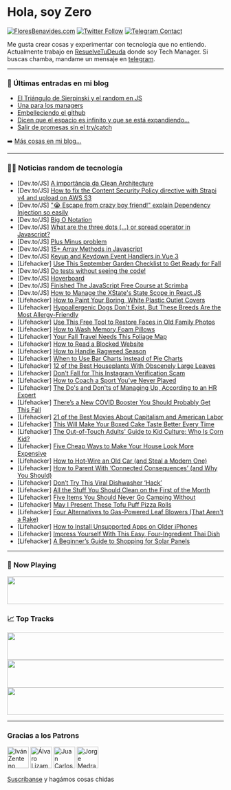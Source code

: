 # Hola, soy Zero

[![FloresBenavides.com](https://img.shields.io/website?down_message=oops&label=MiBlog&style=for-the-badge&up_message=online&url=https%3A%2F%2Ffloresbenavides.com)](https://floresbenavides.com) [![Twitter Follow](https://img.shields.io/twitter/follow/ZeroDragon?color=%231DA1F2&label=Follow&logo=twitter&logoColor=ffffff&style=for-the-badge)](https://twitter.com/zerodragon) [![Telegram Contact](https://img.shields.io/badge/escr%C3%ADbeme-ZeroDragon-%2326A5E4?style=for-the-badge&logo=telegram)](https://t.me/zerodragon)

Me gusta crear cosas y experimentar con tecnología que no entiendo.
Actualmente trabajo en [ResuelveTuDeuda](http://github.com/resuelve) donde soy Tech Manager.
Si buscas chamba, mandame un mensaje en [telegram](https://t.me/zerodragon).

---

### 📕 Últimas entradas en mi blog
<!-- BLOG-POST-LIST:START -->
- [El Triángulo de Sierpinski y el random en JS](https://floresbenavides.com/el-triangulo-de-sierpinski-y-el-random-en-js/)
- [Una para los managers](https://floresbenavides.com/una-para-los-managers/)
- [Embelleciendo el github](https://floresbenavides.com/embelleciendo-el-github/)
- [Dicen que el espacio es infinito y que se está expandiendo…](https://floresbenavides.com/dicen-que-el-espacio-es-infinito-y-que-se-esta-expandiendo/)
- [Salir de promesas sin el try/catch](https://floresbenavides.com/salir-de-promesas-sin-el-try-catch/)
<!-- BLOG-POST-LIST:END -->

➡️ [Más cosas en mi blog...](https://floresbenavides.com)

---

### 👨‍💻 Noticias random de tecnología
<!-- TECH-POSTS:START -->
- [Dev.to/JS] [A importância da Clean Architecture](https://dev.to/amad3eu/a-importancia-da-clean-architecture-2i94)
- [Dev.to/JS] [How to fix the Content Security Policy directive with Strapi v4 and upload on AWS S3](https://dev.to/darkmavis1980/how-to-fix-the-content-security-policy-directive-with-strapi-v4-and-upload-on-aws-s3-3bp2)
- [Dev.to/JS] [&quot;😭 Escape from crazy boy friend!&quot; explain Dependency Injection so easily](https://dev.to/kaziusan/-escape-from-crazy-boy-friend-explain-dependency-injection-so-easily-32fe)
- [Dev.to/JS] [Big O Notation](https://dev.to/thiagocolen/big-o-notation-1n86)
- [Dev.to/JS] [What are the three dots &lpar;...&rpar; or spread operator in Javascript?](https://dev.to/smpnjn/what-are-the-three-dots-or-spread-operator-in-javascript-54a7)
- [Dev.to/JS] [Plus Minus problem](https://dev.to/s_vibhor/plus-minus-problem-3n6d)
- [Dev.to/JS] [15+ Array Methods in Javascript](https://dev.to/codewithtee/15-array-methods-in-javascript-1p1m)
- [Dev.to/JS] [Keyup and Keydown Event Handlers in Vue 3](https://dev.to/bootdotdev/keyup-and-keydown-event-handlers-in-vue-3-2jn8)
- [Lifehacker] [Use This September Garden Checklist to Get Ready for Fall](https://lifehacker.com/use-this-september-garden-checklist-to-get-ready-for-fa-1849494154)
- [Dev.to/JS] [Do tests without seeing the code!](https://dev.to/noriller/do-tests-without-seeing-the-code-1500)
- [Dev.to/JS] [Hoverboard](https://dev.to/jagadeeshkj/hoverboard-1j08)
- [Dev.to/JS] [Finished The JavaScript Free Course at Scrimba](https://dev.to/shaysframe/finished-the-javascript-free-course-at-scrimba-43l8)
- [Dev.to/JS] [How to Manage the XState&#39;s State Scope in React.JS](https://dev.to/jasonching/how-to-manage-the-xstates-state-scope-in-reactjs-2gab)
- [Lifehacker] [How to Paint Your Boring, White Plastic Outlet Covers](https://lifehacker.com/how-to-paint-your-boring-white-plastic-outlet-covers-1849494151)
- [Lifehacker] [Hypoallergenic Dogs Don&#39;t Exist, But These Breeds Are the Most Allergy-Friendly](https://lifehacker.com/hypoallergenic-dogs-dont-exist-but-these-breeds-are-th-1849494147)
- [Lifehacker] [Use This Free Tool to Restore Faces in Old Family Photos](https://lifehacker.com/use-this-free-tool-to-restore-faces-in-old-family-photo-1849492377)
- [Lifehacker] [How to Wash Memory Foam Pillows](https://lifehacker.com/how-to-wash-memory-foam-pillows-1849492367)
- [Lifehacker] [Your Fall Travel Needs This Foliage Map](https://lifehacker.com/your-fall-travel-needs-this-foliage-map-1849492354)
- [Lifehacker] [How to Read a Blocked Website](https://lifehacker.com/how-to-read-a-blocked-website-1849492000)
- [Lifehacker] [How to Handle Ragweed Season](https://lifehacker.com/how-to-handle-ragweed-season-1849491699)
- [Lifehacker] [When to Use Bar Charts Instead of Pie Charts](https://lifehacker.com/when-to-use-bar-charts-instead-of-pie-charts-1849488600)
- [Lifehacker] [12 of the Best Houseplants With Obscenely Large Leaves](https://lifehacker.com/12-of-the-best-houseplants-with-obscenely-large-leaves-1849490559)
- [Lifehacker] [Don&#39;t Fall for This Instagram Verification Scam](https://lifehacker.com/dont-fall-for-this-instagram-verification-scam-1849490064)
- [Lifehacker] [How to Coach a Sport You&#39;ve Never Played](https://lifehacker.com/how-to-coach-a-sport-youve-never-played-1849479459)
- [Lifehacker] [The Do&#39;s and Don&#39;ts of Managing Up, According to an HR Expert](https://lifehacker.com/the-dos-and-donts-of-managing-up-according-to-an-hr-ex-1849488606)
- [Lifehacker] [There’s a New COVID Booster You Should Probably Get This Fall](https://lifehacker.com/there-s-a-new-covid-booster-you-should-probably-get-thi-1849490154)
- [Lifehacker] [21 of the Best Movies About Capitalism and American Labor](https://lifehacker.com/21-of-the-best-movies-about-capitalism-and-american-lab-1849484326)
- [Lifehacker] [This Will Make Your Boxed Cake Taste Better Every Time](https://lifehacker.com/this-will-make-your-boxed-cake-taste-better-every-time-1849487421)
- [Lifehacker] [The Out-of-Touch Adults&#39; Guide to Kid Culture: Who Is Corn Kid?](https://lifehacker.com/the-out-of-touch-adults-guide-to-kid-culture-who-is-co-1849488927)
- [Lifehacker] [Five Cheap Ways to Make Your House Look More Expensive](https://lifehacker.com/five-cheap-ways-to-make-your-house-look-more-expensive-1849487827)
- [Lifehacker] [How to Hot-Wire an Old Car &lpar;and Steal a Modern One&rpar;](https://lifehacker.com/how-to-hot-wire-an-old-car-and-steal-a-modern-one-1849486498)
- [Lifehacker] [How to Parent With ‘Connected Consequences’ &lpar;and Why You Should&rpar;](https://lifehacker.com/how-to-parent-with-connected-consequences-and-why-yo-1849470945)
- [Lifehacker] [Don’t Try This Viral Dishwasher ‘Hack’](https://lifehacker.com/don-t-try-this-viral-dishwasher-hack-1849486687)
- [Lifehacker] [All the Stuff You Should Clean on the First of the Month](https://lifehacker.com/all-the-stuff-you-should-clean-on-the-first-of-the-mont-1849485773)
- [Lifehacker] [Five Items You Should Never Go Camping Without](https://lifehacker.com/five-items-you-should-never-go-camping-without-1849486550)
- [Lifehacker] [May I Present These Tofu Puff Pizza Rolls](https://lifehacker.com/may-i-present-these-tofu-puff-pizza-rolls-1849486137)
- [Lifehacker] [Four Alternatives to Gas-Powered Leaf Blowers &lpar;That Aren&#39;t a Rake&rpar;](https://lifehacker.com/four-alternatives-to-gas-powered-leaf-blowers-that-are-1849485628)
- [Lifehacker] [How to Install Unsupported Apps on Older iPhones](https://lifehacker.com/how-to-install-unsupported-apps-on-older-iphones-1849485024)
- [Lifehacker] [Impress Yourself With This Easy, Four-Ingredient Thai Dish](https://lifehacker.com/impress-yourself-with-this-easy-four-ingredient-thai-d-1849485119)
- [Lifehacker] [A Beginner’s Guide to Shopping for Solar Panels](https://lifehacker.com/a-beginner-s-guide-to-shopping-for-solar-panels-1849484992)<!-- TECH-POSTS:END -->

---

### 🎵 Now Playing
<a href="https://spotify-now-playing-dun.vercel.app/now-playing?open"><img src="https://spotify-now-playing-dun.vercel.app/now-playing" width="540" height="64"></a>

### 📈 Top Tracks
<a href="https://spotify-now-playing-dun.vercel.app/top-tracks?i=1&open"><img src="https://spotify-now-playing-dun.vercel.app/top-tracks?i=1" width="540" height="64"></a>
<a href="https://spotify-now-playing-dun.vercel.app/top-tracks?i=2&open"><img src="https://spotify-now-playing-dun.vercel.app/top-tracks?i=2" width="540" height="64"></a>
<a href="https://spotify-now-playing-dun.vercel.app/top-tracks?i=3&open"><img src="https://spotify-now-playing-dun.vercel.app/top-tracks?i=3" width="540" height="64"></a>

---

### Gracias a los Patrons
[<img src="https://avatars.githubusercontent.com/u/243380?v=4" alt="Iván Zenteno" width="50px">](https://github.com/k001) [<img src="https://avatars.githubusercontent.com/u/19955639?v=4" alt="Álvaro Lizama" width="50px">](https://github.com/alvarolizama) [<img src="https://avatars.githubusercontent.com/u/2718753?v=4" alt="Juan Carlos Ruiz" width="50px">](https://github.com/JuanCrg90) [<img src="https://avatars.githubusercontent.com/u/37025?v=4" alt="Jorge Medrano" width="50px">](https://github.com/h1pp1e) 

[Suscríbanse](https://www.patreon.com/zerodragon) y hagámos cosas chidas
